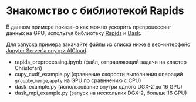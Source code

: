 # Знакомство с библиотекой Rapids

В данном примере показано как можно ускорить препроцессинг данных на GPU, используя библиотеку [Rapids](https://rapids.ai/) и [Dask](https://dask.org).

Для запуска примера закачайте файлы из списка ниже в веб-интерфейс [Jupyter Server'а внутри AICloud](https://aicloud.sbercloud.ru/_/jupyter/).

 * rapids_preprocessing.ipynb (файл, отправляющий задачи на кластер Christofari)
 * cupy_cudf_example.py (сравнение скорости выполнения операций `groupby`,`merge`,`apply` на GPU по сравннению с CPU)
 * dask_example.py (использование внутри одного DGX-2 до 16 GPU)
 * dask_mpi_example.py (запуск на нескольких DGX-2, больше 16 GPU)
